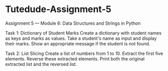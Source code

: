 # Tutedude-Assignment-5
Assignment 5 — Module 6: Data Structures and Strings in Python

Task 1: Dictionary of Student Marks
Create a dictionary with student names as keys and marks as values.
Take a student's name as input and display their marks.
Show an appropriate message if the student is not found.

Task 2: List Slicing
Create a list of numbers from 1 to 10.
Extract the first five elements.
Reverse these extracted elements.
Print both the original extracted list and the reversed list.
